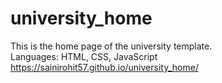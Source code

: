 # university_home
This is the home page of the university template.
<br>
Languages: HTML, CSS, JavaScript
<br>
https://sainirohit57.github.io/university_home/
